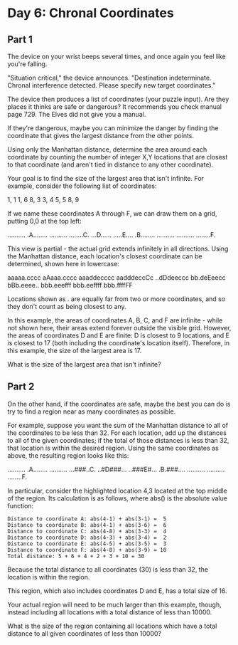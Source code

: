 # Day 6: Chronal Coordinates

## Part 1

The device on your wrist beeps several times, and once again you feel
like you're falling.

"Situation critical," the device announces. "Destination
indeterminate. Chronal interference detected. Please specify new
target coordinates."

The device then produces a list of coordinates (your puzzle
input). Are they places it thinks are safe or dangerous? It recommends
you check manual page 729. The Elves did not give you a manual.

If they're dangerous, maybe you can minimize the danger by finding the
coordinate that gives the largest distance from the other points.

Using only the Manhattan distance, determine the area around each
coordinate by counting the number of integer X,Y locations that are
closest to that coordinate (and aren't tied in distance to any other
coordinate).

Your goal is to find the size of the largest area that isn't
infinite. For example, consider the following list of coordinates:

1, 1
1, 6
8, 3
3, 4
5, 5
8, 9

If we name these coordinates A through F, we can draw them on a grid,
putting 0,0 at the top left:

..........
.A........
..........
........C.
...D......
.....E....
.B........
..........
..........
........F.

This view is partial - the actual grid extends infinitely in all
directions. Using the Manhattan distance, each location's closest
coordinate can be determined, shown here in lowercase:

aaaaa.cccc
aAaaa.cccc
aaaddecccc
aadddeccCc
..dDdeeccc
bb.deEeecc
bBb.eeee..
bbb.eeefff
bbb.eeffff
bbb.ffffFF

Locations shown as . are equally far from two or more coordinates, and
so they don't count as being closest to any.

In this example, the areas of coordinates A, B, C, and F are
infinite - while not shown here, their areas extend forever outside
the visible grid. However, the areas of coordinates D and E are
finite: D is closest to 9 locations, and E is closest to 17 (both
including the coordinate's location itself). Therefore, in this
example, the size of the largest area is 17.

What is the size of the largest area that isn't infinite?

## Part 2

On the other hand, if the coordinates are safe, maybe the best you can
do is try to find a region near as many coordinates as possible.

For example, suppose you want the sum of the Manhattan distance to all
of the coordinates to be less than 32. For each location, add up the
distances to all of the given coordinates; if the total of those
distances is less than 32, that location is within the desired
region. Using the same coordinates as above, the resulting region
looks like this:

..........
.A........
..........
...###..C.
..#D###...
..###E#...
.B.###....
..........
..........
........F.

In particular, consider the highlighted location 4,3 located at the
top middle of the region. Its calculation is as follows, where abs()
is the absolute value function:

    Distance to coordinate A: abs(4-1) + abs(3-1) =  5
    Distance to coordinate B: abs(4-1) + abs(3-6) =  6
    Distance to coordinate C: abs(4-8) + abs(3-3) =  4
    Distance to coordinate D: abs(4-3) + abs(3-4) =  2
    Distance to coordinate E: abs(4-5) + abs(3-5) =  3
    Distance to coordinate F: abs(4-8) + abs(3-9) = 10
    Total distance: 5 + 6 + 4 + 2 + 3 + 10 = 30

Because the total distance to all coordinates (30) is less than 32,
the location is within the region.

This region, which also includes coordinates D and E, has a total size
of 16.

Your actual region will need to be much larger than this example,
though, instead including all locations with a total distance of less
than 10000.

What is the size of the region containing all locations which have a
total distance to all given coordinates of less than 10000?


